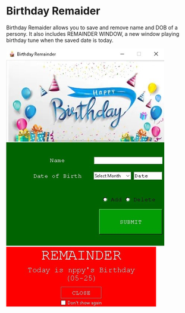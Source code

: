 # Birthday Remaider

Birthday Remaider allows you to save and remove name and DOB of a persony. It also includes REMAINDER WINDOW, a new window playing birthday tune when the saved date is today.

<img src="included_files/1.jpg">
<img src="included_files/2.jpg">
